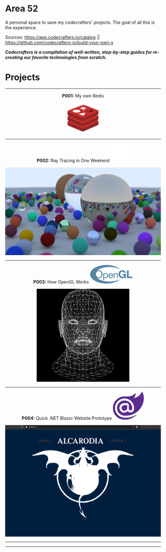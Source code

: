 # Area 52

A personal space to save my codecrafters' projects. The goal of all this is the experience.

Sources: https://app.codecrafters.io/catalog   ||   https://github.com/codecrafters-io/build-your-own-x

***Codecrafters is a compilation of well-written, step-by-step guides for re-creating our favorite technologies from scratch.***

# Projects

<center>

---

**P001:** My own Redis

<img src=".image/README/redis.svg" alt="My own Redis" width="100" height="100">

---

**P002:** Ray Tracing in One Weekend ![Ray Tracing Image](.image/README/raytracing.svg)

<img src="raytracing-one-weekend/final_result.jpeg" alt="Raytracing in one weekend">

---

**P003:** How OpenGL Works ![Ray Tracing Image](.image/README/opengl.svg)

<img src="how-opengl-works/output.jpg" alt="Lesson 02" width=300>

---

**P004:** Quick .NET Blazor Website Prototype  ![Quick .NET Blazor Website Prototype](.image/README/blazor.svg)

<img src=".image/README/blazor-web.png" alt="Lesson 02" width=800>

---

---
